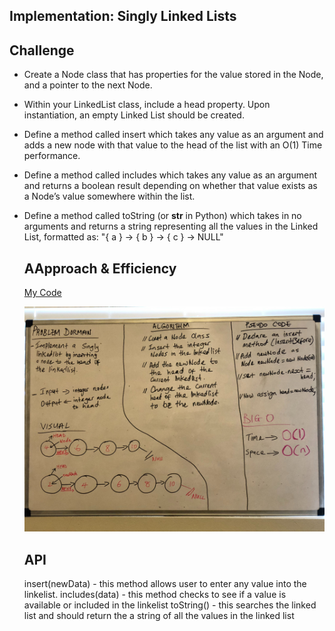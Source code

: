## Implementation: Singly Linked Lists

## Challenge
- Create a Node class that has properties for the value stored in the Node, and a pointer to the next Node.
- Within your LinkedList class, include a head property. Upon instantiation, an empty Linked List should be created.
- Define a method called insert which takes any value as an argument and adds a new node with that value to the head of the list with an O(1) Time performance.
- Define a method called includes which takes any value as an argument and returns a boolean result depending on whether that value exists as a Node’s value somewhere within the list.
- Define a method called toString (or __str__ in Python) which takes in no arguments and returns a string representing all the values in the Linked List, formatted as:
  "{ a } -> { b } -> { c } -> NULL"
  
  ## AApproach & Efficiency
  [My Code](https://github.com/jjblues86/data-structures-and-algorithms-/blob/master/Data-Structures/src/main/java/Data/LinkedList/LinkedList.java)
  
  ![](../assets/LinkedList.jpg)
  
  ## API
  insert(newData) - this method allows user to enter any value into the linkelist.
  includes(data) - this method checks to see if a value is available or included in the linkelist
  toString() - this searches the linked list and should return the a string of all the values in the linked list
  
  
  
  
